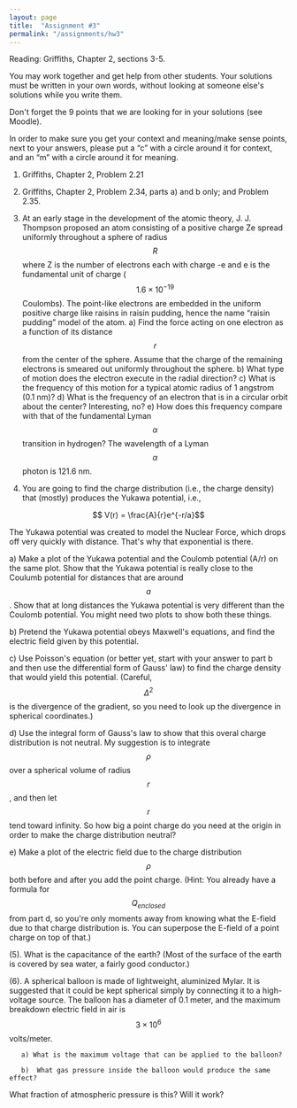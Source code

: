 ```yaml
---
layout: page
title:  "Assignment #3"
permalink: "/assignments/hw3"
---
```


Reading: Griffiths, Chapter 2, sections 3-5.


You may work together and get help from other students. Your solutions must be written in your own words, without looking at someone else's solutions while
you write them.

Don't forget the 9 points that we are looking for in your solutions (see Moodle).

In order to make sure you get your context and meaning/make sense points,
next to your answers, please put a “c” with a circle around it for context,
and an “m” with a circle around it for meaning.


1. Griffiths, Chapter 2, Problem 2.21

2. Griffiths, Chapter 2, Problem 2.34, parts a) and b only; and Problem 2.35.

3. At an early stage in the development of the atomic theory, J. J. Thompson proposed an atom consisting of a positive charge Ze spread uniformly throughout a sphere of radius $$R$$ where Z is the number of electrons each with charge -e and e is the fundamental unit of charge ($$1.6 \times 10^{-19}$$ Coulombs).  The point-like electrons are embedded in the uniform positive charge like raisins in raisin pudding, hence the name “raisin pudding” model of the atom.
    a) Find the force acting on one electron as a function of its distance $$r$$ from the center of the sphere. Assume that the charge of the remaining electrons is smeared out uniformly throughout the sphere.
    b) What type of motion does the electron execute in the radial direction?
    c) What is the frequency of this motion for a typical atomic radius of 1 angstrom (0.1 nm)?
    d) What is the frequency of an electron that is in a circular orbit about the center?  Interesting, no?
    e) How does this frequency compare with that of the fundamental Lyman $$\alpha$$ transition in
hydrogen? The wavelength of a Lyman $$\alpha$$ photon is 121.6 nm.

4. You are going to find the charge distribution (i.e., the charge density) that (mostly) produces the Yukawa potential, i.e.,

 $$ V(r) = \frac{A}{r}e^{-r/a}$$

The Yukawa potential was created to model the Nuclear Force, which drops off very quickly with distance. That's why that exponential is there. 

a) Make a plot of the Yukawa potential and the Coulomb potential 
(A/r) on the same plot.  Show that the Yukawa potential is really close to the Coulumb potential for distances that are around $$a$$. Show that at long distances the Yukawa potential is very different than the Coulomb potential.  You might need two plots to show both these things.  

b) Pretend the Yukawa potential obeys Maxwell's equations, and find the electric field given by this potential.

c) Use Poisson's equation (or better yet, start with your answer to part b and then use the differential form of Gauss' law) to find the charge density that would yield this potential. (Careful, $$\Delta^2$$ is the divergence of the gradient, so you need to look up the divergence in spherical coordinates.) 

d) Use the integral form of Gauss's law to show that this overal charge distribution is not neutral. My suggestion is to integrate $$\rho$$ over a spherical volume of radius $$r$$, and then let $$r$$ tend toward infinity.  So how big a point charge do you need at the origin in order to make the charge distribution neutral? 

e) Make a plot of the electric field due to the charge distribution $$\rho$$ both before and after you add the point charge.  (Hint: You already have a formula for $$Q_{enclosed}$$ from part d, so you're only moments away from knowing what the E-field due to that charge distribution is. You can superpose the E-field of a point charge on top of that.)

(5).   What is the capacitance of the earth? (Most of the surface of the earth is covered by sea water, a fairly good conductor.)

(6).   A spherical balloon is made of lightweight, aluminized Mylar. It is suggested that it could be kept spherical simply by connecting it to a high-voltage source. The balloon has a diameter of 0.1 meter, and the maximum breakdown electric field in air is
$$ 3 \times 10^6$$ volts/meter.

       a) What is the maximum voltage that can be applied to the balloon?

       b)  What gas pressure inside the balloon would produce the same effect? 

What fraction of atmospheric pressure is this? Will it work?

